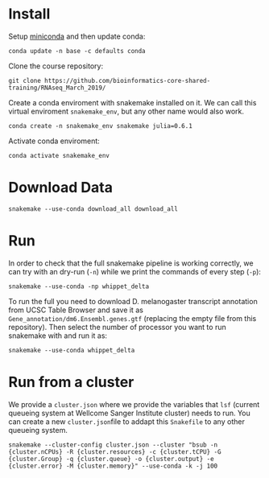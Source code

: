 # Install #

Setup [miniconda](https://docs.conda.io/en/latest/miniconda.html) and then update conda: 

    conda update -n base -c defaults conda

Clone the course repository:

    git clone https://github.com/bioinformatics-core-shared-training/RNAseq_March_2019/

Create a conda enviroment with snakemake installed on it. We can call this virtual enviroment `snakemake_env`, but any other name would also work.

    conda create -n snakemake_env snakemake julia=0.6.1   

Activate conda enviroment:
    
    conda activate snakemake_env

# Download Data #

    snakemake --use-conda download_all download_all

# Run #

In order to check that the full snakemake pipeline is working correctly, we can try with an dry-run (`-n`) while we print the commands of every step (`-p`):

    snakemake --use-conda -np whippet_delta

To run the full you need to download D. melanogaster transcript annotation from UCSC Table Browser and save it as `Gene_annotation/dm6.Ensembl.genes.gtf` (replacing the empty file from this repository). Then select the number of processor you want to run snakemake with and run it as:

    snakemake --use-conda whippet_delta
    

    
# Run from a cluster #

We provide a `cluster.json` where we provide the variables that `lsf` (current queueing system at Wellcome Sanger Institute cluster) needs to run. You can create a new `cluster.json`file to addapt this `Snakefile` to any other queueing system.

    snakemake --cluster-config cluster.json --cluster "bsub -n {cluster.nCPUs} -R {cluster.resources} -c {cluster.tCPU} -G {cluster.Group} -q {cluster.queue} -o {cluster.output} -e {cluster.error} -M {cluster.memory}" --use-conda -k -j 100 

